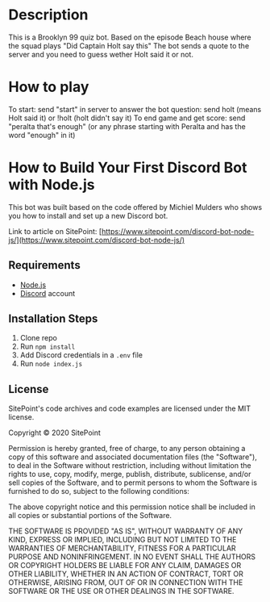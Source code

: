 # Description

This is a Brooklyn 99 quiz bot. Based on the episode Beach house where the squad plays "Did Captain Holt say this"
The bot sends a quote to the server and you need to guess wether Holt said it or not.

# How to play

To start: send "start" in server
to answer the bot question: send holt (means Holt said it) or !holt (holt didn't say it)
To end game and get score: send "peralta that's enough" (or any phrase starting with Peralta and has the word "enough" in it)

# How to Build Your First Discord Bot with Node.js

This bot was built based on the code offered by Michiel Mulders who shows you how to install and set up a new Discord bot.

Link to article on SitePoint: [https://www.sitepoint.com/discord-bot-node-js/](https://www.sitepoint.com/discord-bot-node-js/)

## Requirements

- [Node.js](http://nodejs.org/)
- [Discord](https://discordapp.com/) account

## Installation Steps

1. Clone repo
2. Run `npm install`
3. Add Discord credentials in a `.env` file
3. Run `node index.js`

## License

SitePoint's code archives and code examples are licensed under the MIT license.

Copyright © 2020 SitePoint

Permission is hereby granted, free of charge, to any person obtaining a copy of this software and associated documentation files (the "Software"), to deal in the Software without restriction, including without limitation
 the rights to use, copy, modify, merge, publish, distribute, sublicense, and/or sell copies of the Software, and to permit persons to whom the Software is furnished to do so, subject to the following conditions:

The above copyright notice and this permission notice shall be included in all copies or substantial portions of the Software.

THE SOFTWARE IS PROVIDED "AS IS", WITHOUT WARRANTY OF ANY KIND, EXPRESS OR IMPLIED, INCLUDING BUT NOT LIMITED TO THE WARRANTIES OF MERCHANTABILITY, FITNESS FOR A PARTICULAR PURPOSE AND NONINFRINGEMENT. IN NO EVENT SHALL THE AUTHORS OR COPYRIGHT HOLDERS BE LIABLE FOR ANY CLAIM, DAMAGES OR OTHER LIABILITY, WHETHER IN AN ACTION OF CONTRACT, TORT OR OTHERWISE, ARISING FROM, OUT OF OR IN CONNECTION WITH THE SOFTWARE OR THE USE OR OTHER DEALINGS IN THE SOFTWARE.
